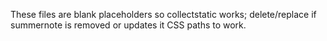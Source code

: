 These files are blank placeholders so collectstatic works; delete/replace if summernote is removed or updates it CSS paths to work.